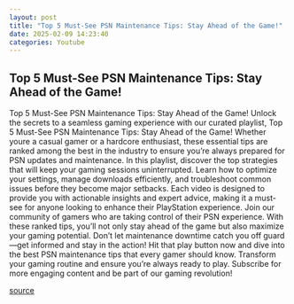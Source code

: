 ```yaml
---
layout: post
title: "Top 5 Must-See PSN Maintenance Tips: Stay Ahead of the Game!"
date: 2025-02-09 14:23:40
categories: Youtube
---
```


## Top 5 Must-See PSN Maintenance Tips: Stay Ahead of the Game!

Top 5 Must-See PSN Maintenance Tips: Stay Ahead of the Game!
Unlock the secrets to a seamless gaming experience with our curated playlist, Top 5 Must-See PSN Maintenance Tips: Stay Ahead of the Game! Whether youre a casual gamer or a hardcore enthusiast, these essential tips are ranked among the best in the industry to ensure you’re always prepared for PSN updates and maintenance.
In this playlist, discover the top strategies that will keep your gaming sessions uninterrupted. Learn how to optimize your settings, manage downloads efficiently, and troubleshoot common issues before they become major setbacks. Each video is designed to provide you with actionable insights and expert advice, making it a must-see for anyone looking to enhance their PlayStation experience.
Join our community of gamers who are taking control of their PSN experience. With these ranked tips, you’ll not only stay ahead of the game but also maximize your gaming potential. Don’t let maintenance downtime catch you off guard—get informed and stay in the action!
Hit that play button now and dive into the best PSN maintenance tips that every gamer should know. Transform your gaming routine and ensure you’re always ready to play. Subscribe for more engaging content and be part of our gaming revolution!

[source](https://www.youtube.com/playlist?list=PLSaho_8kaunVhf6Y46eZin4wILv7gpk0k)